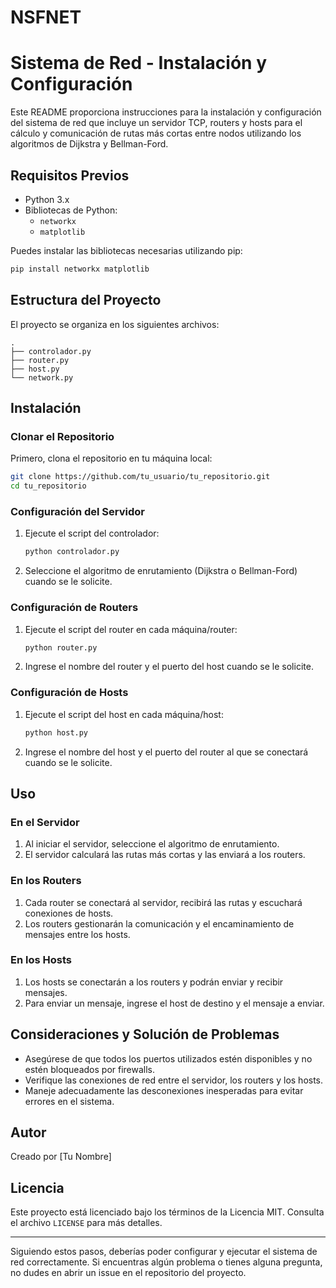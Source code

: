 # NSFNET 
# Sistema de Red - Instalación y Configuración

Este README proporciona instrucciones para la instalación y configuración del sistema de red que incluye un servidor TCP, routers y hosts para el cálculo y comunicación de rutas más cortas entre nodos utilizando los algoritmos de Dijkstra y Bellman-Ford.

## Requisitos Previos
- Python 3.x
- Bibliotecas de Python:
  - `networkx`
  - `matplotlib`

Puedes instalar las bibliotecas necesarias utilizando pip:

```bash
pip install networkx matplotlib
```

## Estructura del Proyecto
El proyecto se organiza en los siguientes archivos:

```
.
├── controlador.py
├── router.py
├── host.py
└── network.py
```

## Instalación

### Clonar el Repositorio
Primero, clona el repositorio en tu máquina local:

```bash
git clone https://github.com/tu_usuario/tu_repositorio.git
cd tu_repositorio
```

### Configuración del Servidor

1. Ejecute el script del controlador:
   ```bash
   python controlador.py
   ```
2. Seleccione el algoritmo de enrutamiento (Dijkstra o Bellman-Ford) cuando se le solicite.

### Configuración de Routers

1. Ejecute el script del router en cada máquina/router:
   ```bash
   python router.py
   ```
2. Ingrese el nombre del router y el puerto del host cuando se le solicite.

### Configuración de Hosts

1. Ejecute el script del host en cada máquina/host:
   ```bash
   python host.py
   ```
2. Ingrese el nombre del host y el puerto del router al que se conectará cuando se le solicite.

## Uso

### En el Servidor
1. Al iniciar el servidor, seleccione el algoritmo de enrutamiento.
2. El servidor calculará las rutas más cortas y las enviará a los routers.

### En los Routers
1. Cada router se conectará al servidor, recibirá las rutas y escuchará conexiones de hosts.
2. Los routers gestionarán la comunicación y el encaminamiento de mensajes entre los hosts.

### En los Hosts
1. Los hosts se conectarán a los routers y podrán enviar y recibir mensajes.
2. Para enviar un mensaje, ingrese el host de destino y el mensaje a enviar.

## Consideraciones y Solución de Problemas
- Asegúrese de que todos los puertos utilizados estén disponibles y no estén bloqueados por firewalls.
- Verifique las conexiones de red entre el servidor, los routers y los hosts.
- Maneje adecuadamente las desconexiones inesperadas para evitar errores en el sistema.

## Autor
Creado por [Tu Nombre]

## Licencia
Este proyecto está licenciado bajo los términos de la Licencia MIT. Consulta el archivo `LICENSE` para más detalles.

---

Siguiendo estos pasos, deberías poder configurar y ejecutar el sistema de red correctamente. Si encuentras algún problema o tienes alguna pregunta, no dudes en abrir un issue en el repositorio del proyecto.
